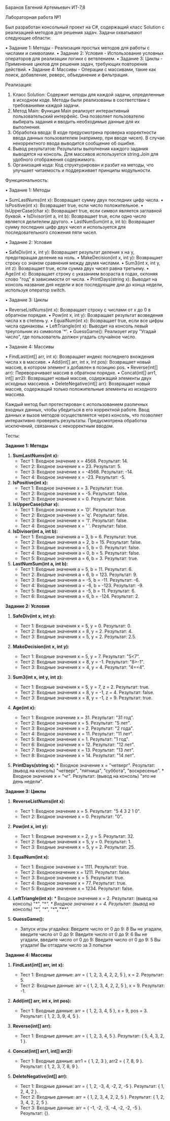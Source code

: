 Баранов Евгений Артемьевич ИТ-7,8

Лабораторная работа №1

Был разработан консольный проект на C#, содержащий класс Solution с реализацией методов для решения задач. Задачи охватывают следующие области:

•  Задание 1: Методы - Реализация простых методов для работы с числами и символами.
•  Задание 2: Условия - Использование условных операторов для реализации логики с ветвлением.
•  Задание 3: Циклы - Применение циклов для решения задач, требующих повторения действий.
•  Задание 4: Массивы - Операции с массивами, такие как поиск, добавление, реверс, объединение и фильтрация.

Реализация:

1. Класс Solution: Содержит методы для каждой задачи, определенные в исходном коде. Методы были реализованы в соответствии с требованиями каждой задачи.
2. Метод Main: Функция Main реализует интерактивный пользовательский интерфейс. Она позволяет пользователю выбирать задания и вводить необходимые данные для их выполнения.
3. Обработка ввода: В коде предусмотрена проверка корректности ввода данных пользователем (например, при вводе чисел). В случае некорректного ввода выводится сообщение об ошибке.
4. Вывод результатов: Результаты выполнения каждого задания выводятся на консоль. Для массивов используется string.Join для удобного отображения содержимого.
5. Организация кода: Код структурирован и разбит на методы, что улучшает читаемость и поддерживает принципы модульности.

Функциональность:

•  Задание 1: Методы

  •  SumLastNums(int x): Возвращает сумму двух последних цифр числа.
  •  IsPositive(int x): Возвращает true, если число положительное.
  •  IsUpperCase(char x): Возвращает true, если символ является заглавной буквой.
  •  IsDivisor(int a, int b): Возвращает true, если одно число является делителем другого.
  •  LastNumSum(int a, int b): Возвращает сумму последних цифр двух чисел и используется для последовательного сложения пяти чисел.

•  Задание 2: Условия

  •  SafeDiv(int x, int y): Возвращает результат деления x на y, предотвращая деление на ноль.
  •  MakeDecision(int x, int y): Возвращает строку со знаком сравнения между двумя числами.
  •  Sum3(int x, int y, int z): Возвращает true, если сумма двух чисел равна третьему.
  •  Age(int x): Возвращает строку с указанием возраста в годах, склоняя слово "год" в зависимости от числа.
  •  PrintDays(string x): Выводит на консоль название дня недели и все последующие дни до конца недели, используя оператор switch.

•  Задание 3: Циклы

  •  ReverseListNums(int x): Возвращает строку с числами от x до 0 в обратном порядке.
  •  Pow(int x, int y): Возвращает результат возведения числа x в степень y.
  •  EqualNum(int x): Возвращает true, если все цифры числа одинаковы.
  •  LeftTriangle(int x): Выводит на консоль левый треугольник из символов '*'.
  •  GuessGame(): Реализует игру "Угадай число", где пользователь должен угадать случайное число.

•  Задание 4: Массивы

  •  FindLast(int[] arr, int x): Возвращает индекс последнего вхождения числа x в массиве.
  •  Add(int[] arr, int x, int pos): Возвращает новый массив, в котором элемент x добавлен в позицию pos.
  •  Reverse(int[] arr): Переворачивает массив в обратном порядке.
  •  Concat(int[] arr1, int[] arr2): Возвращает новый массив, содержащий элементы двух исходных массивов.
  •  DeleteNegative(int[] arr): Возвращает новый массив, содержащий только положительные элементы из исходного массива.

Каждый метод был протестирован с использованием различных входных данных, 
чтобы убедиться в его корректной работе. Ввод данных и вызов методов осуществляется через консоль, 
что позволяет интерактивно проверять результаты. Предусмотрена обработка исключений, связанных с некорректным вводом.

Тесты:

**Задание 1: Методы**

1.  **SumLastNums(int x):**
    *   Тест 1: Входное значение x = 4568. Результат: 14.
    *   Тест 2: Входное значение x = 23. Результат: 5.
    *   Тест 3: Входное значение x = -4568. Результат: -14.
    *   Тест 4: Входное значение x = -23. Результат: -5.
2.  **IsPositive(int x):**
    *   Тест 1: Входное значение x = 3. Результат: true.
    *   Тест 2: Входное значение x = -5. Результат: false.
    *   Тест 3: Входное значение x = 0. Результат: false.
3.  **IsUpperCase(char x):**
    *   Тест 1: Входное значение x = 'D'. Результат: true.
    *   Тест 2: Входное значение x = 'q'. Результат: false.
    *   Тест 3: Входное значение x = '1'. Результат: false.
    *   Тест 4: Входное значение x = ' '. Результат: false.
4.  **IsDivisor(int a, int b):**
    *   Тест 1: Входные значения a = 3, b = 6. Результат: true.
    *   Тест 2: Входные значения a = 2, b = 15. Результат: false.
    *   Тест 3: Входные значения a = 5, b = 0. Результат: false.
    *   Тест 4: Входные значения a = 0, b = 5. Результат: false.
    *   Тест 5: Входные значения a = 6, b = 3. Результат: true.
5.  **LastNumSum(int a, int b):**
    *   Тест 1: Входные значения a = 5, b = 11. Результат: 6.
    *   Тест 2: Входные значения a = 6, b = 123. Результат: 9.
    *   Тест 3: Входные значения a = -5, b = -11. Результат: -6.
    *   Тест 4: Входные значения a = -6, b = -123. Результат: -9.
    *   Тест 5: Входные значения a = -5, b = 11. Результат: 6.
    *   Тест 6: Входные значения a = 6, b = -124. Результат: 2.

**Задание 2: Условия**

1.  **SafeDiv(int x, int y):**
    *   Тест 1: Входные значения x = 5, y = 0. Результат: 0.
    *   Тест 2: Входные значения x = 8, y = 2. Результат: 4.
    *   Тест 3: Входные значения x = 5, y = 2. Результат: 2.5.
2.  **MakeDecision(int x, int y):**
    *   Тест 1: Входные значения x = 5, y = 7. Результат: "5<7".
    *   Тест 2: Входные значения x = 8, y = -1. Результат: "8>-1".
    *   Тест 3: Входные значения x = 4, y = 4. Результат: "4==4".
3.  **Sum3(int x, int y, int z):**
    *   Тест 1: Входные значения x = 5, y = 7, z = 2. Результат: true.
    *   Тест 2: Входные значения x = 8, y = -1, z = 4. Результат: false.
    *   Тест 3: Входные значения x = 8, y = -1, z = 9. Результат: true.

4.  **Age(int x):**
    *   Тест 1: Входное значение x = 31. Результат: "31 год".
    *   Тест 2: Входное значение x = 5. Результат: "5 лет".
    *   Тест 3: Входное значение x = 2. Результат: "2 года".
    *   Тест 4: Входное значение x = 11. Результат: "11 лет".
    *   Тест 5: Входное значение x = 1. Результат: "1 год".
    *   Тест 6: Входное значение x = 12. Результат: "12 лет".
    *   Тест 7: Входное значение x = 13. Результат: "13 лет".
    *   Тест 8: Входное значение x = 14. Результат: "14 лет".

5.  **PrintDays(string x):**
        *   Входное значение x = "четверг". Результат: (вывод на консоль) "четверг", "пятница", "суббота", "воскресенье".
        *   Входное значение x = "чг". Результат: (вывод на консоль) "это не день недели".

**Задание 3: Циклы**

1.  **ReverseListNums(int x):**
    *   Тест 1: Входное значение x = 5. Результат: "5 4 3 2 1 0".
    *   Тест 2: Входное значение x = 0. Результат: "0".
2.  **Pow(int x, int y):**
    *   Тест 1: Входные значения x = 2, y = 5. Результат: 32.
    *   Тест 2: Входные значения x = 5, y = 0. Результат: 1.
    *   Тест 3: Входные значения x = 5, y = 2. Результат: 25.
3.  **EqualNum(int x):**
    *   Тест 1: Входное значение x = 1111. Результат: true.
    *   Тест 2: Входноезначение x = 1211. Результат: false.
    *   Тест 3: Входное значение x = 5. Результат: true.
    *   Тест 4: Входное значение x = 77. Результат: true.
    *   Тест 5: Входное значение x = 1234. Результат: false.

4.  **LeftTriangle(int x):**
        *   Входное значение x = 2. Результат: (вывод на консоль) "\*", "\**".
        *   Входное значение x = 4. Результат: (вывод на консоль) "\*", "\**", "\***", "\****".

5.  **GuessGame():**
    * Запуск игры угадайка:
      Введите число от 0 до 9:
      8
      Вы не угадали, введите число от 0 до 9:
      Введите число от 0 до 9:
      6
      Вы не угадали, введите число от 0 до 9:
      Введите число от 0 до 9:
      5
      Вы угадали!
      Вы отгадали число за 3 попытки

**Задание 4: Массивы**

1.  **FindLast(int[] arr, int x):**
    *   Тест 1: Входные данные: arr = { 1, 2, 3, 4, 2, 2, 5 }, x = 2. Результат: 5.
    *   Тест 2: Входные данные: arr = { 1, 2, 3, 4, 2, 2, 5 }, x = 9. Результат: -1.

2.  **Add(int[] arr, int x, int pos):**
    *   Тест 1: Входные данные: arr = { 1, 2, 3, 4, 5 }, x = 9, pos = 3. Результат: { 1, 2, 3, 9, 4, 5 }.

3.  **Reverse(int[] arr):**
    *   Тест 1: Входные данные: arr = { 1, 2, 3, 4, 5 }.  Результат: { 5, 4, 3, 2, 1 }.

4.  **Concat(int[] arr1, int[] arr2):**
    *   Тест 1: Входные данные: arr1 = { 1, 2, 3 }, arr2 = { 7, 8, 9 }. Результат: { 1, 2, 3, 7, 8, 9 }.

5.  **DeleteNegative(int[] arr):**
    *   Тест 1: Входные данные: arr = { 1, 2, -3, 4, -2, 2, -5 }. Результат: { 1, 2, 4, 2 }.
    *   Тест 2: Входные данные: arr = { 1, 2, 3, 4, 2, 2, 5 }. Результат: { 1, 2, 3, 4, 2, 2, 5 }.
    *   Тест 3: Входные данные: arr = { -1, -2, -3, -4, -2, -2, -5 }. Результат: {}.
